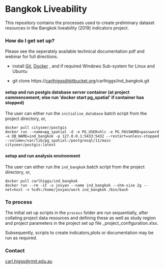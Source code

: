# Bangkok Liveability #

This repository contains the processes used to create preliminary dataset resources in the Bangkok liveability (2019) indicators project.

### How do I get set up? ###

Please see the seperately available technical documentation pdf and webinar for full directions.

* install [Git](https://git-scm.com/downloads), [Docker](https://www.docker.com/products/docker-desktop) , and if required Windows Sub-system for Linux and Ubuntu

* git clone https://carlhiggs@bitbucket.org/carlhiggs/ind_bangkok.git


#### setup and run postgis database server container (at project commencement; else run 'docker start pg_spatial' if container has stopped) ####

The user can either run the `initialise_database` batch script from the project directory, or,

```
docker pull cityseer/postgis
docker run --name=pg_spatial -d -e PG_USER=hlc -e PG_PASSWORD=password -e DB_NAME=ind_bangkok -p 127.0.0.1:5433:5432 --restart=unless-stopped --volume=/var/lib/pg_spatial:/postgresql/11/main cityseer/postgis:latest
```

#### setup and run analysis environment ####

The user can either run the `ind_bangkok` batch script from the project directory, or,

```
docker pull carlhiggs/ind_bangkok
docker run --rm -it -u jovyan --name ind_bangkok --shm-size 2g --net=host -v %cd%:/home/jovyan/work ind_bangkok /bin/bash 
```

### To process ###

The initial set up scripts in the `process` folder are run sequentially, after collating project data resources and defining these as well as study region and project parameters in the project set up file  _project_configuration.xlsx.  

Subsequently, scripts to create indicators,plots or documentation may be run as required.

### Contact ###

carl.higgs@rmit.edu.au
